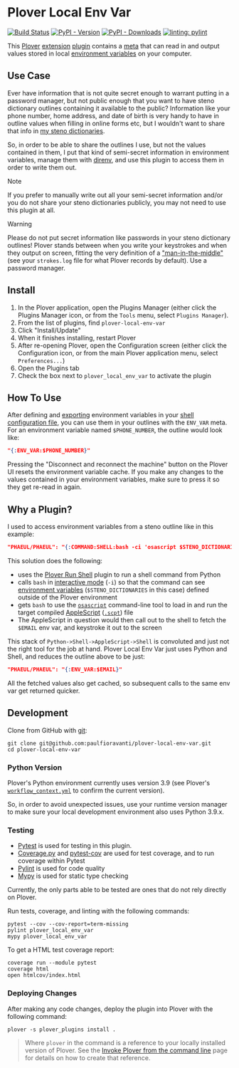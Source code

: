 # Plover Local Env Var

[![Build Status][Build Status image]][Build Status url] [![PyPI - Version][PyPI version image]][PyPI url] [![PyPI - Downloads][PyPI downloads image]][PyPI url] [![linting: pylint][linting image]][linting url]

This [Plover][] [extension][] [plugin][] contains a [meta][] that can read in
and output values stored in local [environment variables][] on your computer.

## Use Case

Ever have information that is not quite secret enough to warrant putting in a
password manager, but not public enough that you want to have steno dictionary
outlines containing it available to the public? Information like your phone
number, home address, and date of birth is very handy to have in outline values
when filling in online forms etc, but I wouldn't want to share that info in
[my steno dictionaries][].

So, in order to be able to share the outlines I use, but not the values
contained in them, I put that kind of semi-secret information in environment
variables, manage them with [direnv][], and use this plugin to access them in
order to write them out.

> [!NOTE]
> If you prefer to manually write out all your semi-secret information and/or
> you do not share your steno dictionaries publicly, you may not need to use
> this plugin at all.

> [!WARNING]
> Please do not put secret information like passwords in your steno dictionary
> outlines! Plover stands between when you write your keystrokes and when they
> output on screen, fitting the very definition of a ["man-in-the-middle"][]
> (see your `strokes.log` file for what Plover records by default). Use a
> password manager.

## Install

1. In the Plover application, open the Plugins Manager (either click the Plugins
   Manager icon, or from the `Tools` menu, select `Plugins Manager`).
2. From the list of plugins, find `plover-local-env-var`
3. Click "Install/Update"
4. When it finishes installing, restart Plover
5. After re-opening Plover, open the Configuration screen (either click the
   Configuration icon, or from the main Plover application menu, select
   `Preferences...`)
6. Open the Plugins tab
7. Check the box next to `plover_local_env_var` to activate the plugin

## How To Use

After defining and [exporting][] environment variables in your [shell
configuration file][], you can use them in your outlines with the `ENV_VAR`
meta. For an environment variable named `$PHONE_NUMBER`, the outline would look
like:

```json
"{:ENV_VAR:$PHONE_NUMBER}"
```

Pressing the "Disconnect and reconnect the machine" button on the Plover UI
resets the environment variable cache. If you make any changes to the values
contained in your environment variables, make sure to press it so they get
re-read in again.

## Why a Plugin?

I used to access environment variables from a steno outline like in this
example:

```json
"PHAEUL/PHAEUL": "{:COMMAND:SHELL:bash -ci 'osascript $STENO_DICTIONARIES/src/command/actions/output-env-var.scpt EMAIL'}"
```

This solution does the following:

- uses the [Plover Run Shell][] plugin to run a shell command from Python
- calls `bash` in [interactive mode][] (`-i`) so that the command can see
  [environment variables][] (`$STENO_DICTIONARIES` in this case) defined outside
  of the Plover environment
- gets `bash` to use the [`osascript`][] command-line tool to load in and run
  the target compiled [AppleScript][] ([`.scpt`][]) file
- The AppleScript in question would then call out to the shell to fetch the
  `$EMAIL` env var, and keystroke it out to the screen

This stack of `Python->Shell->AppleScript->Shell` is convoluted and just not the
right tool for the job at hand. Plover Local Env Var just uses Python and Shell,
and reduces the outline above to be just:

```json
"PHAEUL/PHAEUL": "{:ENV_VAR:$EMAIL}"
```

All the fetched values also get cached, so subsequent calls to the same env var
get returned quicker.

## Development

Clone from GitHub with [git][]:

```console
git clone git@github.com:paulfioravanti/plover-local-env-var.git
cd plover-local-env-var
```

### Python Version

Plover's Python environment currently uses version 3.9 (see Plover's
[`workflow_context.yml`][] to confirm the current version).

So, in order to avoid unexpected issues, use your runtime version manager to
make sure your local development environment also uses Python 3.9.x.

### Testing

- [Pytest][] is used for testing in this plugin.
- [Coverage.py][] and [pytest-cov][] are used for test coverage, and to run
  coverage within Pytest
- [Pylint][] is used for code quality
- [Mypy][] is used for static type checking

Currently, the only parts able to be tested are ones that do not rely directly
on Plover.

Run tests, coverage, and linting with the following commands:

```console
pytest --cov --cov-report=term-missing
pylint plover_local_env_var
mypy plover_local_env_var
```

To get a HTML test coverage report:

```console
coverage run --module pytest
coverage html
open htmlcov/index.html
```

### Deploying Changes

After making any code changes, deploy the plugin into Plover with the following
command:

```console
plover -s plover_plugins install .
```

> Where `plover` in the command is a reference to your locally installed version
> of Plover. See the [Invoke Plover from the command line][] page for details on
> how to create that reference.

[AppleScript]: https://en.wikipedia.org/wiki/AppleScript
[Build Status image]: https://github.com/paulfioravanti/plover-local-env-var/actions/workflows/ci.yml/badge.svg
[Build Status url]: https://github.com/paulfioravanti/plover-local-env-var/actions/workflows/ci.yml
[Coverage.py]: https://github.com/nedbat/coveragepy
[direnv]: https://direnv.net/
[environment variables]: https://en.wikipedia.org/wiki/Environment_variable
[exporting]: https://en.wikipedia.org/wiki/Environment_variable#Assignment:_Unix
[extension]: https://plover.readthedocs.io/en/latest/plugin-dev/extensions.html
[git]: https://git-scm.com/
[interactive mode]: https://www.gnu.org/software/bash/manual/html_node/Interactive-Shell-Behavior.html
[Invoke Plover from the command line]: https://github.com/openstenoproject/plover/wiki/Invoke-Plover-from-the-command-line
[linting image]: https://img.shields.io/badge/linting-pylint-yellowgreen
[linting url]: https://github.com/pylint-dev/pylint
["man-in-the-middle"]: https://en.wikipedia.org/wiki/Man-in-the-middle_attack
[meta]: https://plover.readthedocs.io/en/latest/plugin-dev/metas.html
[my steno dictionaries]: https://github.com/paulfioravanti/steno-dictionaries
[Mypy]: https://github.com/python/mypy
[`osascript`]: https://ss64.com/osx/osascript.html
[Plover]: https://www.openstenoproject.org/
[Plover Run Shell]: https://github.com/user202729/plover_run_shell
[plugin]: https://plover.readthedocs.io/en/latest/plugins.html#types-of-plugins
[Pylint]: https://github.com/pylint-dev/pylint
[PyPI downloads image]:https://img.shields.io/pypi/dm/plover-local-env-var
[PyPI version image]: https://img.shields.io/pypi/v/plover-local-env-var
[PyPI url]: https://pypi.org/project/plover-local-env-var/
[Pytest]: https://pytest.org/
[pytest-cov]: https://github.com/pytest-dev/pytest-cov/
[`.scpt`]: https://fileinfo.com/extension/scpt
[shell configuration file]: https://en.wikipedia.org/wiki/Unix_shell#Configuration_files
[`workflow_context.yml`]: https://github.com/openstenoproject/plover/blob/master/.github/workflows/ci/workflow_context.yml
